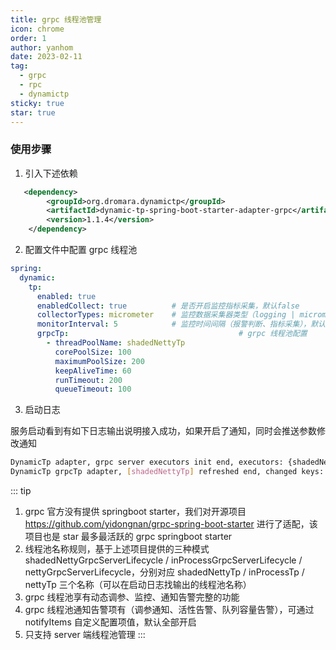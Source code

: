 ```yaml
---
title: grpc 线程池管理
icon: chrome
order: 1
author: yanhom
date: 2023-02-11
tag:
  - grpc
  - rpc
  - dynamictp
sticky: true
star: true
---
```


### 使用步骤

1. 引入下述依赖

```xml
   <dependency>
        <groupId>org.dromara.dynamictp</groupId>
        <artifactId>dynamic-tp-spring-boot-starter-adapter-grpc</artifactId>
        <version>1.1.4</version>
    </dependency>
```

2. 配置文件中配置 grpc 线程池

```yaml
spring:
  dynamic:
    tp:
      enabled: true
      enabledCollect: true          # 是否开启监控指标采集，默认false
      collectorTypes: micrometer    # 监控数据采集器类型（logging | micrometer | internal_logging），默认micrometer
      monitorInterval: 5            # 监控时间间隔（报警判断、指标采集），默认5s
      grpcTp:                                      # grpc 线程池配置
        - threadPoolName: shadedNettyTp
          corePoolSize: 100
          maximumPoolSize: 200
          keepAliveTime: 60
          runTimeout: 200                             
          queueTimeout: 100
```

3. 启动日志

服务启动看到有如下日志输出说明接入成功，如果开启了通知，同时会推送参数修改通知

```bash
DynamicTp adapter, grpc server executors init end, executors: {shadedNettyTp=ExecutorWrapper(threadPoolName=shadedNettyTp, executor=java.util.concurrent.ThreadPoolExecutor@176b7d8[Running, pool size = 0, active threads = 0, queued tasks = 0, completed tasks = 0], threadPoolAliasName=null, notifyItems=[NotifyItem(platforms=null, enabled=true, type=liveness, threshold=70, interval=120, clusterLimit=1), NotifyItem(platforms=null, enabled=true, type=change, threshold=0, interval=1, clusterLimit=1), NotifyItem(platforms=null, enabled=true, type=capacity, threshold=70, interval=120, clusterLimit=1)], notifyEnabled=true), inProcessTp=ExecutorWrapper(threadPoolName=inProcessTp, executor=java.util.concurrent.ThreadPoolExecutor@176b7d8[Running, pool size = 0, active threads = 0, queued tasks = 0, completed tasks = 0], threadPoolAliasName=null, notifyItems=[NotifyItem(platforms=null, enabled=true, type=liveness, threshold=70, interval=120, clusterLimit=1), NotifyItem(platforms=null, enabled=true, type=change, threshold=0, interval=1, clusterLimit=1), NotifyItem(platforms=null, enabled=true, type=capacity, threshold=70, interval=120, clusterLimit=1)], notifyEnabled=true)}
DynamicTp grpcTp adapter, [shadedNettyTp] refreshed end, changed keys: [corePoolSize, maxPoolSize], corePoolSize: [0 => 100], maxPoolSize: [2147483647 => 200], keepAliveTime: [60 => 60]
```

::: tip

1. grpc 官方没有提供 springboot starter，我们对开源项目 https://github.com/yidongnan/grpc-spring-boot-starter 进行了适配，该项目也是 star 最多最活跃的 grpc springboot starter
2. 线程池名称规则，基于上述项目提供的三种模式 shadedNettyGrpcServerLifecycle / inProcessGrpcServerLifecycle / nettyGrpcServerLifecycle，分别对应 shadedNettyTp / inProcessTp / nettyTp 三个名称（可以在启动日志找输出的线程池名称）
3. grpc 线程池享有动态调参、监控、通知告警完整的功能
4. grpc 线程池通知告警项有（调参通知、活性告警、队列容量告警），可通过 notifyItems 自定义配置项值，默认全部开启
5. 只支持 server 端线程池管理
:::